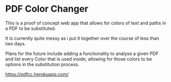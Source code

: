 # PDF Color Changer

This is a proof of concept web app that allows for colors of text and paths in a PDF to be substituted.

It is currently quite messy as i put it together over the course of less than two days. 

Plans for the future include adding a functionality to analyse a given PDF and list every Color that is used inside, allowing for those colors to be options in the substitution process.

https://pdfcc.herokuapp.com/
